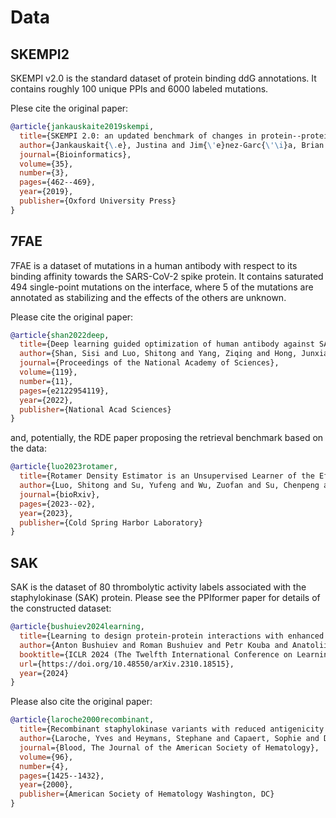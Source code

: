 # Data

## SKEMPI2

SKEMPI v2.0 is the standard dataset of protein binding ddG annotations. It contains roughly 100 unique PPIs and 6000 labeled mutations.

Plese cite the original paper:

```bibtex
@article{jankauskaite2019skempi,
  title={SKEMPI 2.0: an updated benchmark of changes in protein--protein binding energy, kinetics and thermodynamics upon mutation},
  author={Jankauskait{\.e}, Justina and Jim{\'e}nez-Garc{\'\i}a, Brian and Dapk{\=u}nas, Justas and Fern{\'a}ndez-Recio, Juan and Moal, Iain H},
  journal={Bioinformatics},
  volume={35},
  number={3},
  pages={462--469},
  year={2019},
  publisher={Oxford University Press}
}
```

## 7FAE

7FAE is a dataset of mutations in a human antibody with respect to its binding affinity
towards the SARS-CoV-2 spike protein. It contains saturated 494 single-point mutations on the interface, where 5 of the mutations are annotated as stabilizing and the effects of the others are unknown.

Please cite the original paper:

```bibtex
@article{shan2022deep,
  title={Deep learning guided optimization of human antibody against SARS-CoV-2 variants with broad neutralization},
  author={Shan, Sisi and Luo, Shitong and Yang, Ziqing and Hong, Junxian and Su, Yufeng and Ding, Fan and Fu, Lili and Li, Chenyu and Chen, Peng and Ma, Jianzhu and others},
  journal={Proceedings of the National Academy of Sciences},
  volume={119},
  number={11},
  pages={e2122954119},
  year={2022},
  publisher={National Acad Sciences}
}
```

and, potentially, the RDE paper proposing the retrieval benchmark based on the data:

```bibtex
@article{luo2023rotamer,
  title={Rotamer Density Estimator is an Unsupervised Learner of the Effect of Mutations on Protein-Protein Interaction},
  author={Luo, Shitong and Su, Yufeng and Wu, Zuofan and Su, Chenpeng and Peng, Jian and Ma, Jianzhu},
  journal={bioRxiv},
  pages={2023--02},
  year={2023},
  publisher={Cold Spring Harbor Laboratory}
}
```

## SAK

SAK is the dataset of 80 thrombolytic activity labels associated with the staphylokinase (SAK) protein. Please see the PPIformer paper for details of the constructed dataset:

```bibtex
@article{bushuiev2024learning,
  title={Learning to design protein-protein interactions with enhanced generalization},
  author={Anton Bushuiev and Roman Bushuiev and Petr Kouba and Anatolii Filkin and Marketa Gabrielova and Michal Gabriel and Jiri Sedlar and Tomas Pluskal and Jiri Damborsky and Stanislav Mazurenko and Josef Sivic},
  booktitle={ICLR 2024 (The Twelfth International Conference on Learning Representations)},
  url={https://doi.org/10.48550/arXiv.2310.18515},
  year={2024}
}
```

Please also cite the original paper:

```bibtex
@article{laroche2000recombinant,
  title={Recombinant staphylokinase variants with reduced antigenicity due to elimination of B-lymphocyte epitopes},
  author={Laroche, Yves and Heymans, Stephane and Capaert, Sophie and De Cock, Frans and Demarsin, Eddy and Collen, Désiré},
  journal={Blood, The Journal of the American Society of Hematology},
  volume={96},
  number={4},
  pages={1425--1432},
  year={2000},
  publisher={American Society of Hematology Washington, DC}
}
```
